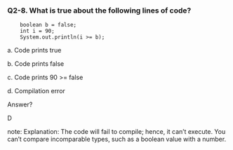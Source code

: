 ###  Q2-8. What is true about the following lines of code?

        boolean b = false;
        int i = 90;
        System.out.println(i >= b);

<p>a.  Code prints true</p>
<p>b.  Code prints false</p>
<p>c.  Code prints 90 >= false</p>
<p class="fragment highlight-green" data-fragment-index="2">d.  Compilation error</p>

<p class="fragment roll-in" data-fragment-index="1">Answer?</p>
<p class="fragment roll-in" data-fragment-index="2">D</p>


note:
    Explanation: The code will fail to compile; hence, it can’t execute. You can’t compare incomparable types, such as a boolean value with a number.
